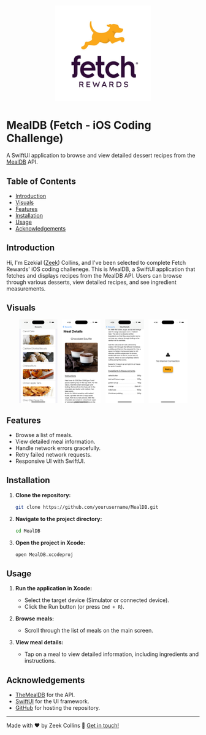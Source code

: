 <h1 align="center">
  <img width="250" src="./Assets.xcassets/fetch_logo.imageset/1024.png" alt="Fetch Rewards Logo" />
</h1>

# MealDB (Fetch - iOS Coding Challenge)

A SwiftUI application to browse and view detailed dessert recipes from the [MealDB](https://themealdb.com/api.php) API.

## Table of Contents
- [Introduction](#introduction)
- [Visuals](#visuals)
- [Features](#features)
- [Installation](#installation)
- [Usage](#usage)
- [Acknowledgements](#acknowledgements)

## Introduction
Hi, I'm Ezekial ([Zeek](https://zeekcollins.com/)) Collins, and I've been selected to complete Fetch Rewards' iOS coding challenege. This is MealDB, a SwiftUI application that fetches and displays recipes from the MealDB API. Users can browse through various desserts, view detailed recipes, and see ingredient measurements.

## Visuals

<p align="center">
    <img src="./Assets.xcassets/ContentView_screenshot.imageset/ContentView_screenshot.png" style="width: 20%; max-width: 225px; margin: 0rem 0.25rem" />
    <img src="./Assets.xcassets/MealDetailView1_screenshot.imageset/MealDetailView1_screenshot.png" style="width: 20%; max-width: 225px; margin: 0rem 0.25rem" />
    <img src="./Assets.xcassets/MealDetailView2_screenshot.imageset/MealDetailView2_screenshot.png" style="width: 20%; max-width: 225px; margin: 0rem 0.25rem" />
    <img src="./Assets.xcassets/NoInternet_screenshot.imageset/NoInternet_screenshot.png" style="width: 20%; max-width: 225px; margin: 0rem 0.25rem" />
</p>

## Features
- Browse a list of meals.
- View detailed meal information.
- Handle network errors gracefully.
- Retry failed network requests.
- Responsive UI with SwiftUI.

## Installation
1. **Clone the repository:**
    ```bash
    git clone https://github.com/yourusername/MealDB.git
    ```
2. **Navigate to the project directory:**
    ```bash
    cd MealDB
    ```
3. **Open the project in Xcode:**
    ```bash
    open MealDB.xcodeproj
    ```

## Usage
1. **Run the application in Xcode:**
    - Select the target device (Simulator or connected device).
    - Click the Run button (or press `Cmd + R`).

2. **Browse meals:**
    - Scroll through the list of meals on the main screen.

3. **View meal details:**
    - Tap on a meal to view detailed information, including ingredients and instructions.

## Acknowledgements
- [TheMealDB](https://themealdb.com/api.php) for the API.
- [SwiftUI](https://developer.apple.com/xcode/swiftui/) for the UI framework.
- [GitHub](https://github.com/zeekcollins) for hosting the repository.

---

Made with ♥ by Zeek Collins :wave: [Get in touch!](https://www.linkedin.com/in/ezekialcollinsii/)
